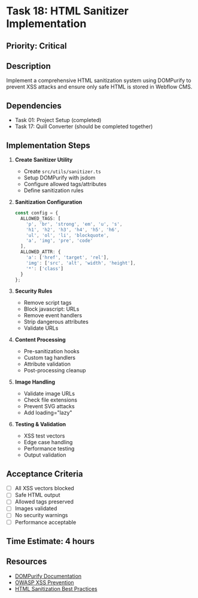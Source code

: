 # Task 18: HTML Sanitizer Implementation

## Priority: Critical

## Description
Implement a comprehensive HTML sanitization system using DOMPurify to prevent XSS attacks and ensure only safe HTML is stored in Webflow CMS.

## Dependencies
- Task 01: Project Setup (completed)
- Task 17: Quill Converter (should be completed together)

## Implementation Steps

1. **Create Sanitizer Utility**
   - Create `src/utils/sanitizer.ts`
   - Setup DOMPurify with jsdom
   - Configure allowed tags/attributes
   - Define sanitization rules

2. **Sanitization Configuration**
   ```typescript
   const config = {
     ALLOWED_TAGS: [
       'p', 'br', 'strong', 'em', 'u', 's',
       'h1', 'h2', 'h3', 'h4', 'h5', 'h6',
       'ul', 'ol', 'li', 'blockquote',
       'a', 'img', 'pre', 'code'
     ],
     ALLOWED_ATTR: {
       'a': ['href', 'target', 'rel'],
       'img': ['src', 'alt', 'width', 'height'],
       '*': ['class']
     }
   };
   ```

3. **Security Rules**
   - Remove script tags
   - Block javascript: URLs
   - Remove event handlers
   - Strip dangerous attributes
   - Validate URLs

4. **Content Processing**
   - Pre-sanitization hooks
   - Custom tag handlers
   - Attribute validation
   - Post-processing cleanup

5. **Image Handling**
   - Validate image URLs
   - Check file extensions
   - Prevent SVG attacks
   - Add loading="lazy"

6. **Testing & Validation**
   - XSS test vectors
   - Edge case handling
   - Performance testing
   - Output validation

## Acceptance Criteria
- [ ] All XSS vectors blocked
- [ ] Safe HTML output
- [ ] Allowed tags preserved
- [ ] Images validated
- [ ] No security warnings
- [ ] Performance acceptable

## Time Estimate: 4 hours

## Resources
- [DOMPurify Documentation](https://github.com/cure53/DOMPurify)
- [OWASP XSS Prevention](https://cheatsheetseries.owasp.org/cheatsheets/Cross_Site_Scripting_Prevention_Cheat_Sheet.html)
- [HTML Sanitization Best Practices](https://docs.deno.com/runtime/manual/examples/html_sanitization)
